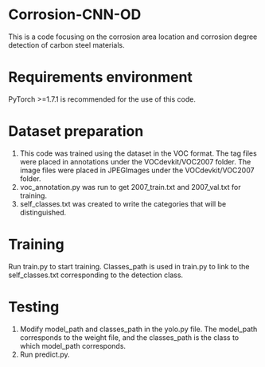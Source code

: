 # Corrosion-CNN-OD
This is a code focusing on the corrosion area location and corrosion degree detection of carbon steel materials.
# Requirements environment
PyTorch >=1.7.1 is recommended for the use of this code.
# Dataset preparation
1. This code was trained using the dataset in the VOC format.
   The tag files were placed in annotations under the VOCdevkit/VOC2007 folder.
   The image files were placed in JPEGImages under the VOCdevkit/VOC2007 folder.
3. voc_annotation.py was run to get 2007_train.txt and 2007_val.txt for training.
4. self_classes.txt was created to write the categories that will be distinguished.
# Training
Run train.py to start training. 
Classes_path is used in train.py to link to the self_classes.txt corresponding to the detection class.
# Testing
1. Modify model_path and classes_path in the yolo.py file.
   The model_path corresponds to the weight file, and the classes_path is the class to which model_path corresponds.
3. Run predict.py.

